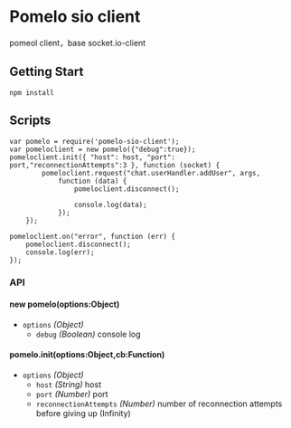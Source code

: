 # Pomelo sio client
pomeol client，base socket.io-client

## Getting Start

```
npm install 
```

## Scripts

```
var pomelo = require('pomelo-sio-client');
var pomeloclient = new pomelo({"debug":true});
pomeloclient.init({ "host": host, "port": port,"reconnectionAttempts":3 }, function (socket) {
        pomeloclient.request("chat.userHandler.addUser", args,
            function (data) {
                pomeloclient.disconnect();
                
                console.log(data);
            });
    });

pomeloclient.on("error", function (err) {
    pomeloclient.disconnect();
    console.log(err);
});

```

### API

#### new pomelo(options:Object)
  - `options` _(Object)_
    - `debug` _(Boolean)_ console log
  
#### pomelo.init(options:Object,cb:Function)

  - `options` _(Object)_
    - `host` _(String)_ host
    - `port` _(Number)_ port
    - `reconnectionAttempts` _(Number)_ number of reconnection attempts before giving up (Infinity)